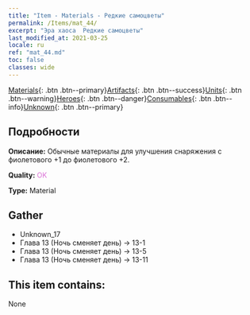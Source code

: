 ```yaml
---
title: "Item - Materials - Редкие самоцветы"
permalink: /Items/mat_44/
excerpt: "Эра хаоса  Редкие самоцветы"
last_modified_at: 2021-03-25
locale: ru
ref: "mat_44.md"
toc: false
classes: wide
---
```

 [Materials](/ru/Items/){: .btn .btn--primary}[Artifacts](/ru/Items/Artifacts/){: .btn .btn--success}[Units](/ru/Items/Units/){: .btn .btn--warning}[Heroes](/ru/Items/Heroes/){: .btn .btn--danger}[Consumables](/ru/Items/Consumables/){: .btn .btn--info}[Unknown](/ru/Items/Unknown/){: .btn .btn--primary}

## Подробности
 **Описание:** Обычные материалы для улучшения снаряжения c фиолетового +1 до фиолетового +2.

 **Quality:** <span style="color: #DA70D6">OK</span>

 **Type:** Material

## Gather

*    Unknown_17 
*    Глава 13 (Ночь сменяет день) -> 13-1 
*    Глава 13 (Ночь сменяет день) -> 13-5 
*    Глава 13 (Ночь сменяет день) -> 13-11 

## This item contains:

  None

